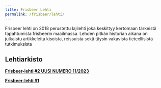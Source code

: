 ```yaml
---
title: Frisbeer Lehti
permalink: /frisbeer/lehti/
---
```


Frisbeer lehti on 2018 perustettu lajilehti joka keskittyy kertomaan tärkeistä tapahtumista frisbeerin maailmassa. Lehden pitkän historian aikana on julkaistu artikkeleita kisoista, reissuista sekä täysin vakavista tieteellisistä tutkimuksista

<h2>Lehtiarkisto</h2>

**[Frisbeer-lehti #2 UUSI NUMERO 11/2023](/assets/pdf/Frisbeer-lehti-nro2.pdf)**


**[Frisbeer-lehti #1](/assets/pdf/Frisbeer-lehti.pdf)**